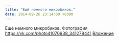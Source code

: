 ```yaml
---
title: "Ещё немного микробиков."
date: 2014-09-26 23:14:00 +0300
---
```


Ещё немного микробиков.
Фотография
<a class="vk-attach" href="https://vk.com/photo41076938_341278441">https://vk.com/photo41076938_341278441</a>
<a class="vk-attach" href="https://vk.com/photo41076938_341278441">Вложение</a>

